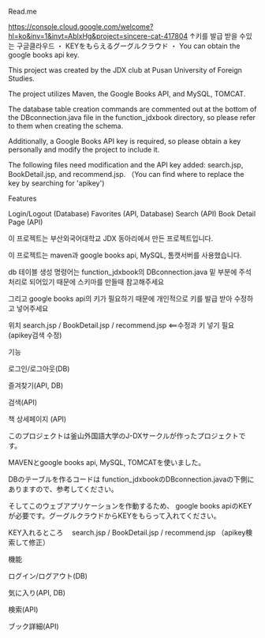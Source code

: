 Read.me

https://console.cloud.google.com/welcome?hl=ko&inv=1&invt=AblxHg&project=sincere-cat-417804
↑키를 발급 받을 수있는 구글클라우드 ・ KEYをもらえるグーグルクラウド ・ You can obtain the google books api key.



This project was created by the JDX club at Pusan University of Foreign Studies.

The project utilizes Maven, the Google Books API, and MySQL, TOMCAT.

The database table creation commands are commented out at the bottom of the DBconnection.java file in the function_jdxbook directory, so please refer to them when creating the schema.

Additionally, a Google Books API key is required, so please obtain a key personally and modify the project to include it.

The following files need modification and the API key added: search.jsp, BookDetail.jsp, and recommend.jsp.  （You can find where to replace the key by searching for 'apikey')

Features


Login/Logout (Database)
Favorites (API, Database)
Search (API)
Book Detail Page (API)



이 프로젝트는 부산외국어대학교 JDX 동아리에서 만든 프로젝트입니다.

이 프로젝트는 maven과 google books api, MySQL, 톰캣서버를 사용했습니다. 

db 테이블 생성 명령어는 function_jdxbook의 DBconnection.java 밑 부분에 주석처리로 되어있기 때문에 스키마를 만들때 참고해주세요

그리고 google books api의 키가 필요하기 때문에 개인적으로 키를 발급 받아 수정하고 넣어주세요

위치 search.jsp / BookDetail.jsp / recommend.jsp <==수정과 키 넣기 필요  (apikey검색 수정)

기능

로그인/로그아웃(DB)

즐겨찾기(API, DB)

검색(API)

책 상세페이지 (API)



このプロジェクトは釜山外国語大学のJ-DXサークルが作ったプロジェクトです。

MAVENとgoogle books api, MySQL, TOMCATを使いました。

DBのテーブルを作るコードは function_jdxbookのDBconnection.javaの下側にありますので、参考してください。

そしてこのウェブアプリケーションを作動するため、 google books apiのKEYが必要です。グーグルクラウドからKEYをもらって入れてください。

KEY入れるところ　 search.jsp / BookDetail.jsp / recommend.jsp     （apikey検索して修正）


機能

ログイン/ログアウト(DB)

気に入り(API, DB)

検索(API)

ブック詳細(API)
